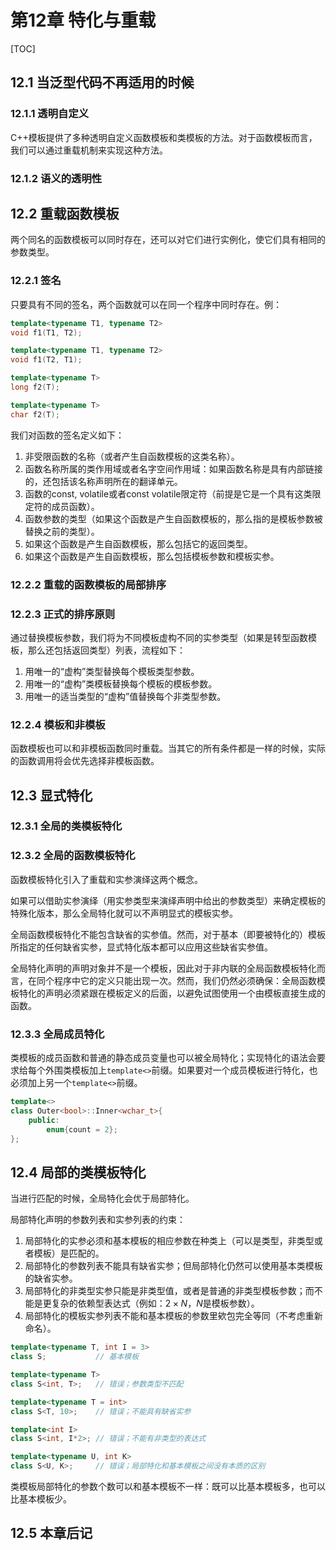 # 第12章 特化与重载

[TOC]



## 12.1 当泛型代码不再适用的时候

### 12.1.1 透明自定义

C++模板提供了多种透明自定义函数模板和类模板的方法。对于函数模板而言，我们可以通过重载机制来实现这种方法。

### 12.1.2 语义的透明性



## 12.2 重载函数模板

两个同名的函数模板可以同时存在，还可以对它们进行实例化，使它们具有相同的参数类型。

### 12.2.1 签名

只要具有不同的签名，两个函数就可以在同一个程序中同时存在。例：

```c++
template<typename T1, typename T2>
void f1(T1, T2);

template<typename T1, typename T2>
void f1(T2, T1);

template<typename T>
long f2(T);

template<typename T>
char f2(T);
```

我们对函数的签名定义如下：

1. 非受限函数的名称（或者产生自函数模板的这类名称）。
2. 函数名称所属的类作用域或者名字空间作用域：如果函数名称是具有内部链接的，还包括该名称声明所在的翻译单元。
3. 函数的const, volatile或者const volatile限定符（前提是它是一个具有这类限定符的成员函数）。
4. 函数参数的类型（如果这个函数是产生自函数模板的，那么指的是模板参数被替换之前的类型）。
5. 如果这个函数是产生自函数模板，那么包括它的返回类型。
6. 如果这个函数是产生自函数模板，那么包括模板参数和模板实参。

### 12.2.2 重载的函数模板的局部排序

### 12.2.3 正式的排序原则

通过替换模板参数，我们将为不同模板虚构不同的实参类型（如果是转型函数模板，那么还包括返回类型）列表，流程如下：

1. 用唯一的“虚构”类型替换每个模板类型参数。
2. 用唯一的“虚构”类模板替换每个模板的模板参数。
3. 用唯一的适当类型的“虚构”值替换每个非类型参数。

### 12.2.4 模板和非模板

函数模板也可以和非模板函数同时重载。当其它的所有条件都是一样的时候，实际的函数调用将会优先选择非模板函数。



## 12.3 显式特化

### 12.3.1 全局的类模板特化

### 12.3.2 全局的函数模板特化

函数模板特化引入了重载和实参演绎这两个概念。

如果可以借助实参演绎（用实参类型来演绎声明中给出的参数类型）来确定模板的特殊化版本，那么全局特化就可以不声明显式的模板实参。

全局函数模板特化不能包含缺省的实参值。然而，对于基本（即要被特化的）模板所指定的任何缺省实参，显式特化版本都可以应用这些缺省实参值。

全局特化声明的声明对象并不是一个模板，因此对于非内联的全局函数模板特化而言，在同个程序中它的定义只能出现一次。然而，我们仍然必须确保：全局函数模板特化的声明必须紧跟在模板定义的后面，以避免试图使用一个由模板直接生成的函数。

### 12.3.3 全局成员特化

类模板的成员函数和普通的静态成员变量也可以被全局特化；实现特化的语法会要求给每个外围类模板加上`template<>`前缀。如果要对一个成员模板进行特化，也必须加上另一个`template<>`前缀。

```c++
template<>
class Outer<bool>::Inner<wchar_t>{
    public:
    	enum{count = 2};
};
```



## 12.4 局部的类模板特化

当进行匹配的时候，全局特化会优于局部特化。

局部特化声明的参数列表和实参列表的约束：

1. 局部特化的实参必须和基本模板的相应参数在种类上（可以是类型，非类型或者模板）是匹配的。
2. 局部特化的参数列表不能具有缺省实参；但局部特化仍然可以使用基本类模板的缺省实参。
3. 局部特化的非类型实参只能是非类型值，或者是普通的非类型模板参数；而不能是更复杂的依赖型表达式（例如：$2 \times N$，$N$是模板参数）。
4. 局部特化的模板实参列表不能和基本模板的参数里欸包完全等同（不考虑重新命名）。

```c++
template<typename T, int I = 3>
class S;           // 基本模板

template<typename T>
class S<int, T>;   // 错误；参数类型不匹配

template<typename T = int>
class S<T, 10>;    // 错误；不能具有缺省实参

template<int I>
class S<int, I*2>; // 错误；不能有非类型的表达式

template<typename U, int K>
class S<U, K>;     // 错误；局部特化和基本模板之间没有本质的区别
```

类模板局部特化的参数个数可以和基本模板不一样：既可以比基本模板多，也可以比基本模板少。



## 12.5 本章后记

